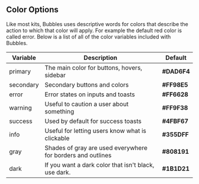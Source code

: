 ## Color Options

Like most kits, Bubbles uses descriptive words for colors that describe the action to which that color will apply. For example the default red color is called error. Below is a list of all of the color variables included with Bubbles.

| Variable  | Description                                                 | Default                                                  |
| --------- | ----------------------------------------------------------- | -------------------------------------------------------- |
| primary   | The main color for buttons, hovers, sidebar                 | <strong style="color:var(--primary);">#DAD6F4</strong>   |
| secondary | Secondary buttons and colors                                | <strong style="color:var(--secondary);">#FF98E5</strong> |
| error     | Error states on inputs and toasts                           | <strong style="color:var(--error);">#FF6628</strong>     |
| warning   | Useful to caution a user about something                    | <strong style="color:var(--warning);">#FF9F38</strong>   |
| success   | Used by default for success toasts                          | <strong style="color:var(--success);">#4FBF67</strong>   |
| info      | Useful for letting users know what is clickable             | <strong style="color:var(--info);">#355DFF</strong>      |
| gray      | Shades of gray are used everywhere for borders and outlines | <strong style="color:var(--gray);">#808191</strong>      |
| dark      | If you want a dark color that isn't black, use dark.        | <strong style="color:var(--dark);">#1B1D21</strong>      |
